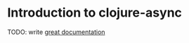 # Introduction to clojure-async

TODO: write [great documentation](http://jacobian.org/writing/what-to-write/)
